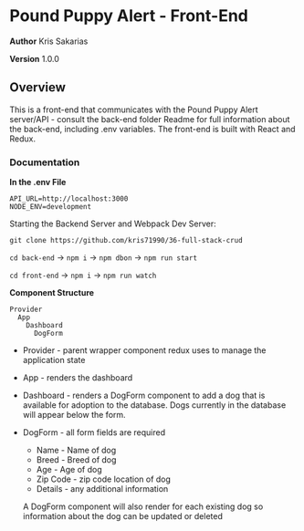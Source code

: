 # Pound Puppy Alert - Front-End

**Author** Kris Sakarias

**Version** 1.0.0 

## Overview
This is a front-end that communicates with the Pound Puppy Alert server/API - consult the back-end folder Readme for full information about the back-end, including .env variables. The front-end is built with React and Redux.

### Documentation

**In the .env File**
```
API_URL=http://localhost:3000
NODE_ENV=development
```


Starting the Backend Server and Webpack Dev Server:

`git clone https://github.com/kris71990/36-full-stack-crud`

`cd back-end` -> `npm i` -> `npm dbon` -> `npm run start`

`cd front-end` -> `npm i` -> `npm run watch`


**Component Structure**
```
Provider
  App 
    Dashboard
      DogForm
```

- Provider - parent wrapper component redux uses to manage the application state

- App - renders the dashboard

- Dashboard - renders a DogForm component to add a dog that is available for adoption to the database. Dogs currently in the database will appear below the form.

- DogForm - all form fields are required
    - Name - Name of dog 
    - Breed - Breed of dog
    - Age - Age of dog
    - Zip Code - zip code location of dog 
    - Details - any additional information 

  A DogForm component will also render for each existing dog so information about the dog can be updated or deleted
